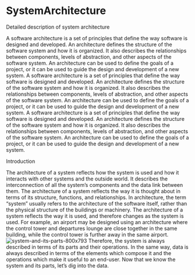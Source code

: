 # SystemArchitecture
Detailed description of system architecture

A software architecture is a set of principles that define the way software is designed and developed. An architecture defines the structure of the software system and how it is organized. It also describes the relationships between components, levels of abstraction, and other aspects of the software system. An architecture can be used to define the goals of a project, or it can be used to guide the design and development of a new system. A software architecture is a set of principles that define the way software is designed and developed. An architecture defines the structure of the software system and how it is organized. It also describes the relationships between components, levels of abstraction, and other aspects of the software system. An architecture can be used to define the goals of a project, or it can be used to guide the design and development of a new system. A software architecture is a set of principles that define the way software is designed and developed. An architecture defines the structure of the software system and how it is organized. It also describes the relationships between components, levels of abstraction, and other aspects of the software system. An architecture can be used to define the goals of a project, or it can be used to guide the design and development of a new system.

Introduction

The architecture of a system reflects how the system is used and how it interacts with other systems and the outside world. It describes the interconnection of all the system’s components and the data link between them. The architecture of a system reflects the way it is thought about in terms of its structure, functions, and relationships. In architecture, the term “system” usually refers to the architecture of the software itself, rather than the physical structure of the buildings or machinery. The architecture of a system reflects the way it is used, and therefore changes as the system is used. For example, an airport may be designed using an architecture where the control tower and departures lounge are close together in the same building, while the control tower is further away in the same airport.
![system-and-its-parts-800x793](https://user-images.githubusercontent.com/81725794/177192232-b2f1c12f-7741-4661-9861-97447b08ea34.png)
Therefore, the system is always described in terms of its parts and their operations. In the same way, data is always described in terms of the elements which compose it and the operations which make it useful to an end-user. Now that we know the system and its parts, let’s dig into the data.
